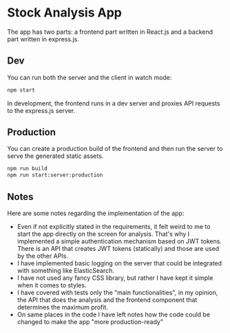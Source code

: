# Stock Analysis App

The app has two parts: a frontend part written in React.js and a backend part written in express.js.

## Dev

You can run both the server and the client in watch mode:

```bash
npm start
```

In development, the frontend runs in a dev server and proxies API requests to the express.js server.

## Production

You can create a production build of the frontend and then run the server to serve the generated static assets.

```bash
npm run build
npm run start:server:production
```

## Notes

Here are some notes regarding the implementation of the app:

- Even if not explicitly stated in the requirements, it felt weird to me to start the app directly on the screen for analysis. That's why I implemented a simple authentication mechanism based on JWT tokens. There is an API that creates JWT tokens (statically) and those are used by the other APIs.
- I have implemented basic logging on the server that could be integrated with something like ElasticSearch.
- I have not used any fancy CSS library, but rather I have kept it simple when it comes to styles.
- I have covered with tests only the "main functionalities", in my opinion, the API that does the analysis and the frontend component that determines the maximum profit.
- On same places in the code I have left notes how the code could be changed to make the app "more production-ready"
